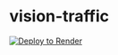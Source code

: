 # vision-traffic
<a href="https://render.com/deploy?repo=https://github.com/Venisuvetha/vision-traffic">
  <img src="https://render.com/images/deploy-to-render-button.svg" alt="Deploy to Render">
</a>
